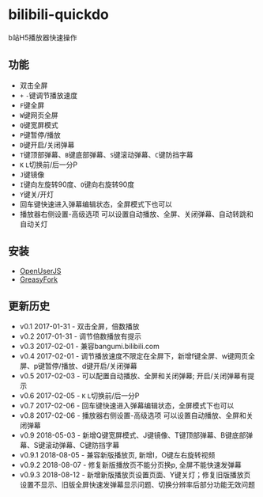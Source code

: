# bilibili-quickdo
b站H5播放器快速操作

## 功能
- 双击全屏
- ```+``` ```-```键调节播放速度
- ```F```键全屏
- ```W```键网页全屏
- ```Q```键宽屏模式
- ```P```键暂停/播放
- ```D```键开启/关闭弹幕
- ```T```键顶部弹幕、```B```键底部弹幕、```S```键滚动弹幕、```C```键防挡字幕
- ```K``` ```L```切换前/后一分P
- ```J```键镜像
- ```I```键向左旋转90度、```O```键向右旋转90度
- ```Y```键关/开灯
- 回车键快速进入弹幕编辑状态，全屏模式下也可以
- 播放器右侧设置-高级选项 可以设置自动播放、全屏、关闭弹幕、自动转跳和自动关灯


## 安装
- [OpenUserJS](https://openuserjs.org/scripts/jeayu/bilibili-H5%E6%92%AD%E6%94%BE%E5%99%A8%E5%BF%AB%E6%8D%B7%E6%93%8D%E4%BD%9C)
- [GreasyFork](https://greasyfork.org/zh-CN/scripts/26939-bilibili-h5%E6%92%AD%E6%94%BE%E5%99%A8%E5%BF%AB%E6%8D%B7%E6%93%8D%E4%BD%9C)

## 更新历史
- v0.1  2017-01-31 - 双击全屏，倍数播放
- v0.2  2017-01-31 - 调节倍数播放有提示
- v0.3  2017-02-01 - 兼容bangumi.bilibili.com
- v0.4  2017-02-01 - 调节播放速度不限定在全屏下，新增f键全屏、w键网页全屏、p键暂停/播放、d键开启/关闭弹幕
- v0.5  2017-02-03 - 可以配置自动播放、全屏和关闭弹幕; 开启/关闭弹幕有提示
- v0.6  2017-02-05 - ```K``` ```L```切换前/后一分P
- v0.7  2017-02-06 - 回车键快速进入弹幕编辑状态，全屏模式下也可以
- v0.8  2017-02-06 - 播放器右侧设置-高级选项 可以设置自动播放、全屏和关闭弹幕
- v0.9  2018-05-03 - 新增Q键宽屏模式、J键镜像、T键顶部弹幕、B键底部弹幕、S键滚动弹幕、C键防挡字幕
- v0.9.1 2018-08-05 - 兼容新版播放页, 新增I，O键左右旋转视频
- v0.9.2 2018-08-07 - 修复新版播放页不能分页换p, 全屏不能快速发弹幕
- v0.9.3 2018-08-12 - 新增新版播放页设置页面、Y键关灯；修复旧版播放页设置不显示、旧版全屏快速发弹幕显示问题、切换分辨率后部分功能无效问题